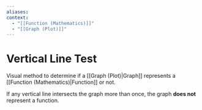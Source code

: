 ```yaml
---
aliases:
context:
  - "[[Function (Mathematics)]]"
  - "[[Graph (Plot)]]"
---
```


# Vertical Line Test

Visual method to determine if a [[Graph (Plot)|Graph]] represents a [[Function (Mathematics)|Function]] or not.

If any vertical line intersects the graph more than once, the graph **does not** represent a function.
